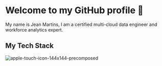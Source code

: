 # Welcome to my GitHub profile 👋

My name is Jean Martins, I am a certified multi-cloud data engineer and workforce analytics expert.

## My Tech Stack

![apple-touch-icon-144x144-precomposed](https://github.com/martins-jean/martins-jean/assets/118685801/2214cdb8-dec0-44dd-8866-5b5beea27712)
